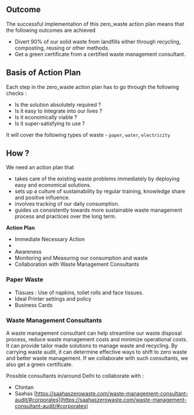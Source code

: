 
## Outcome 

The successful implementation of this zero_waste action plan means that the following outcomes are achieved
- Divert 90% of our solid waste from landfills either through recycling, composting, reusing or other methods.
- Get a green certificate from a certified waste management consultant. 
 
## Basis of Action Plan 

Each step in the zero_waste action plan has to go through the following checks :
- Is the solution absolutely required ? 
- Is it easy to integrate into our lives ? 
- Is it economically viable ?
- Is it super-satisfying to use ? 

It will cover the following types of waste - `paper`, `water`, `electricity`

## How ? 

We need an action plan that 
- takes care of the existing waste problems immediately by deploying easy and economical solutions.
- sets up a culture of sustainability by regular training, knowledge share and positive influence. 
- involves tracking of our daily consumption.
- guides us consistently towards more sustainable waste management process and practices over the long term. 

**Action Plan**

- Immediate Necessary Action
- 
- Awareness 
- Monitoring and Measuring our consumption and waste  
- Collaboration with Waste Management Consultants

### Paper Waste


- Tissues : Use of napkins, toilet rolls and face tissues. 
- Ideal Printer settings and policy
- Business Cards 

### Waste Management Consultants 

A waste management consultant can help streamline our waste disposal process, reduce waste management costs and minimize operational costs. It can provide tailor made solutions to manage waste and recycling. By carrying waste audit, it can determine effective ways to shift to zero waste and better waste management. If we collaborate with such consultants, we also get a green certificate. 

Possible consultants in/around Delhi to collaborate with : 
- Chintan 
- Saahas [https://saahaszerowaste.com/waste-management-consultant-audit/#corporates](https://saahaszerowaste.com/waste-management-consultant-audit/#corporates)
<!--stackedit_data:
eyJoaXN0b3J5IjpbLTU1ODEwNDI4NywtMTU5NjM2NDQ1NywtNz
AzNzcyMzY5LDM3NjkwMTEzMCw1NzY0MTA0OTgsMjA5ODkwNjUz
NCwtNzM1OTE3NTc0LC0xNDQ0NjA3NzIyLC0yMDg4NzQ2NjEyXX
0=
-->